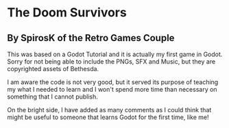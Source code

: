# The Doom Survivors
## By SpirosK of the Retro Games Couple

This was based on a Godot Tutorial and it is actually my first game in Godot.
Sorry for not being able to include the PNGs, SFX and Music, but they are copyrighted assets of Bethesda.

I am aware the code is not very good, but it served its purpose of teaching my what I needed to learn
and I won't spend more time than necessary on something that I cannot publish.

On the bright side, I have added as many comments as I could think that might be useful
to someone that learns Godot for the first time, like me!

